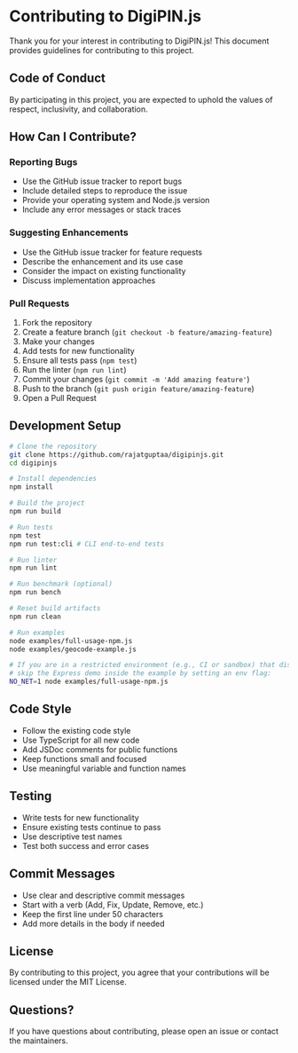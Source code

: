 # Contributing to DigiPIN.js

Thank you for your interest in contributing to DigiPIN.js! This document provides guidelines for contributing to this project.

## Code of Conduct

By participating in this project, you are expected to uphold the values of respect, inclusivity, and collaboration.

## How Can I Contribute?

### Reporting Bugs

- Use the GitHub issue tracker to report bugs
- Include detailed steps to reproduce the issue
- Provide your operating system and Node.js version
- Include any error messages or stack traces

### Suggesting Enhancements

- Use the GitHub issue tracker for feature requests
- Describe the enhancement and its use case
- Consider the impact on existing functionality
- Discuss implementation approaches

### Pull Requests

1. Fork the repository
2. Create a feature branch (`git checkout -b feature/amazing-feature`)
3. Make your changes
4. Add tests for new functionality
5. Ensure all tests pass (`npm test`)
6. Run the linter (`npm run lint`)
7. Commit your changes (`git commit -m 'Add amazing feature'`)
8. Push to the branch (`git push origin feature/amazing-feature`)
9. Open a Pull Request

## Development Setup

```bash
# Clone the repository
git clone https://github.com/rajatguptaa/digipinjs.git
cd digipinjs

# Install dependencies
npm install

# Build the project
npm run build

# Run tests
npm test
npm run test:cli # CLI end-to-end tests

# Run linter
npm run lint

# Run benchmark (optional)
npm run bench

# Reset build artifacts
npm run clean

# Run examples
node examples/full-usage-npm.js
node examples/geocode-example.js

# If you are in a restricted environment (e.g., CI or sandbox) that disallows opening network sockets,
# skip the Express demo inside the example by setting an env flag:
NO_NET=1 node examples/full-usage-npm.js
```

## Code Style

- Follow the existing code style
- Use TypeScript for all new code
- Add JSDoc comments for public functions
- Keep functions small and focused
- Use meaningful variable and function names

## Testing

- Write tests for new functionality
- Ensure existing tests continue to pass
- Use descriptive test names
- Test both success and error cases

## Commit Messages

- Use clear and descriptive commit messages
- Start with a verb (Add, Fix, Update, Remove, etc.)
- Keep the first line under 50 characters
- Add more details in the body if needed

## License

By contributing to this project, you agree that your contributions will be licensed under the MIT License.

## Questions?

If you have questions about contributing, please open an issue or contact the maintainers. 
